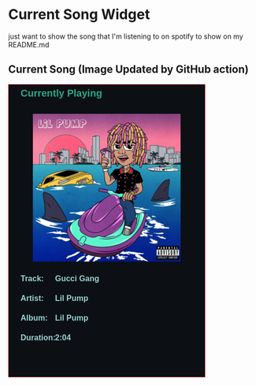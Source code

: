 # Current Song Widget
just want to show the song that I'm listening to on spotify to show on my README.md

## Current Song (Image Updated by GitHub action)
![](songs-pictures/image53.png)

